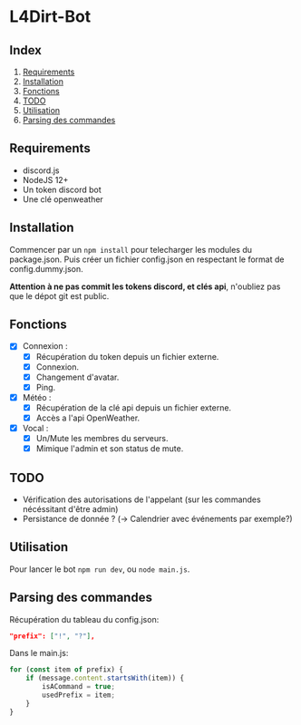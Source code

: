 # L4Dirt-Bot

## Index

1. [Requirements](##-Requirements)
2. [Installation](##-Installation)
3. [Fonctions](##-Fonctions)
4. [TODO](##-TODO)
5. [Utilisation](##-Utilisation)
6. [Parsing des commandes](##-Parsing-des-commandes)

## Requirements

- discord.js
- NodeJS 12+
- Un token discord bot
- Une clé openweather

## Installation

Commencer par un `npm install` pour telecharger les modules du package.json.
Puis créer un fichier config.json en respectant le format de config.dummy.json.

**Attention à ne pas commit les tokens discord, et clés api**, n'oubliez pas que le dépot git est public.

## Fonctions

- [x] Connexion :
  - [x] Récupération du token depuis un fichier externe.
  - [x] Connexion.
  - [x] Changement d'avatar.
  - [x] Ping.
- [x] Météo :
  - [x] Récupération de la clé api depuis un fichier externe.
  - [x] Accès a l'api OpenWeather.
- [x] Vocal :
  - [x] Un/Mute les membres du serveurs.
  - [x] Mimique l'admin et son status de mute.

## TODO

- Vérification des autorisations de l'appelant (sur les commandes nécéssitant d'être admin)
- Persistance de donnée ? (-> Calendrier avec événements par exemple?)

## Utilisation

Pour lancer le bot `npm run dev`, ou `node main.js`.

## Parsing des commandes

Récupération du tableau du config.json:

```json
"prefix": ["!", "?"],
```

Dans le main.js:

```javascript
for (const item of prefix) {
    if (message.content.startsWith(item)) {
        isACommand = true;
        usedPrefix = item;
    }
}
```